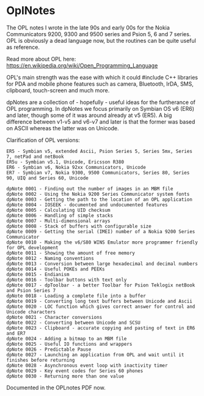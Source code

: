 # OplNotes
The OPL notes I wrote in the late 90s and early 00s for the Nokia Communicators 9200, 9300 and 9500 series and Psion 5, 6 and 7 series. OPL is obviously a dead language now, but the routines can be quite useful as reference.

Read more about OPL here: https://en.wikipedia.org/wiki/Open_Programming_Language

OPL's main strength was the ease with which it could #include C++ libraries for PDA and mobile phone features such as camera, Bluetooth, IrDA, SMS, clipboard, touch-screen and much more.

dpNotes are a collection of - hopefully - useful ideas for the furtherance of OPL programming. In dpNotes we focus primarily on Symbian OS v6 (ER6) and later, though some of it was around already at v5 (ER5). A big difference between v1-v5 and v6-v7 and later is that the former was based on ASCII whereas the latter was on Unicode.

Clarification of OPL versions:
```
ER5 - Symbian v5, extended Ascii, Psion Series 5, Series 5mx, Series 7, netPad and netBook
ER5u - Symbian v5.1, Unicode, Ericsson R380
ER6 - Symbian v6, Nokia 92xx Communicators, Unicode
ER7 - Symbian v7, Nokia 9300, 9500 Communicators, Series 80, Series 90, UIQ and Series 60, Unicode
```

```
dpNote 0001 - Finding out the number of images in an MBM file
dpNote 0002 - Using the Nokia 9200 Series Communicator system fonts
dpNote 0003 - Getting the path to the location of an OPL application
dpNote 0004 - IOSEEK - documented and undocumented features
dpNote 0005 - Calculating UID checksum
dpNote 0006 - Handling of simple stacks
dpNote 0007 - Multi-dimensional arrays
dpNote 0008 - Stack of buffers with configurable size
dpNote 0009 - Getting the serial (IMEI) number of a Nokia 9200 Series Communicator
dpNote 0010 - Making the v6/S80 WINS Emulator more programmer friendly for OPL development
dpNote 0011 - Showing the amount of free memory
dpNote 0012 - Naming conventions
dpNote 0013 - Conversion between large hexadecimal and decimal numbers
dpNote 0014 - Useful POKEs and PEEKs
dpNote 0015 - Endianism
dpNote 0016 - Toolbar buttons with text only
dpNote 0017 - dpToolbar - a better Toolbar for Psion Teklogix netBook and Psion Series 7
dpNote 0018 - Loading a complete file into a buffer
dpNote 0019 - Converting long text buffers between Unicode and Ascii
dpNote 0020 - LOC function which gives correct answer for control and Unicode characters
dpNote 0021 - Character conversions
dpNote 0022 - Converting between Unicode and SCSU
dpNote 0023 - Clipboard - accurate copying and pasting of text in ER6 and ER7
dpNote 0024 - Adding a bitmap to an MBM file
dpNote 0025 - Useful IO functions and wrappers
dpNote 0026 - Predictable Pause
dpNote 0027 - Launching an application from OPL and wait until it finishes before returning
dpNote 0028 - Asynchronous event loop with inactivity timer
dpNote 0029 - Key event codes for Series 60 phones
dpNote 0030 - Returning more than one value
```

Documented in the OPLnotes PDF now. 
